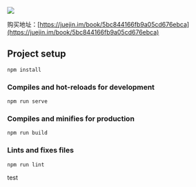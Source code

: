 
![](https://file.iviewui.com/vue-component-book.png)

购买地址：[https://juejin.im/book/5bc844166fb9a05cd676ebca](https://juejin.im/book/5bc844166fb9a05cd676ebca)

## Project setup
```
npm install
```

### Compiles and hot-reloads for development
```
npm run serve
```

### Compiles and minifies for production
```
npm run build
```

### Lints and fixes files
```
npm run lint
```

test
